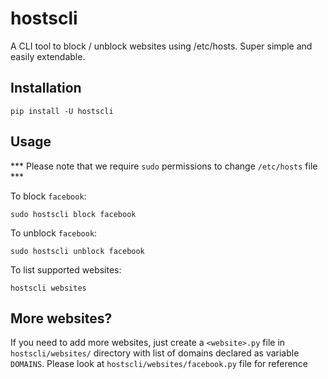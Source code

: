 # hostscli

A CLI tool to block / unblock websites using /etc/hosts. Super simple and easily extendable.

## Installation

```
pip install -U hostscli
```

## Usage

*** Please note that we require `sudo` permissions to change `/etc/hosts` file ***

To block `facebook`:

```
sudo hostscli block facebook
```

To unblock `facebook`:

```
sudo hostscli unblock facebook
```

To list supported websites:

```
hostscli websites
```

## More websites?

If you need to add more websites, just create a `<website>.py` file in `hostscli/websites/` directory with list of domains declared as variable `DOMAINS`.
Please look at `hostscli/websites/facebook.py` file for reference
